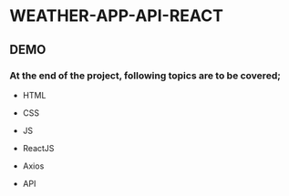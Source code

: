 <h1>WEATHER-APP-API-REACT</h1>

## DEMO

[]()


### At the end of the project, following topics are to be covered;

- HTML

- CSS

- JS

- ReactJS

- Axios 

- API

